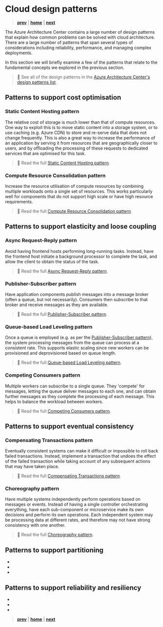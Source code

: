 # Cloud design patterns

> **[prev]** | **[home]**  | **[next]**

The Azure Architecture Center contains a large number of design patterns that explain how common
problems can be solved with cloud architecture. There are a large number of patterns that span
several types of considerations including reliability, performance, and managing complex
deployments.

In this section we will briefly examine a few of the patterns that relate to the fundamental
concepts we explored in the previous section.

> 📖 See all of the design patterns in the [Azure Architecture Center's design patterns list].

## Patterns to support cost optimisation

### Static Content Hosting pattern

The relative cost of storage is much lower than that of compute resources. One way to exploit this
is to move static content into a storage system, or to use caching (e.g. Azure CDN) to store and
re-serve data that does not change frequently. This is also a great way to increase the performance
of an application by serving it from resources that are geographically closer to users, and by
offloading the processing of these requests to dedicated services that are optimised for this task.

> 📖 Read the full [Static Content Hosting pattern].

### Compute Resource Consolidation pattern

Increase the resource utilisation of compute resources by combining multiple workloads onto a single
set of resources. This works particularly well for components that do not support high scale or have
high resource requirements.

> 📖 Read the full [Compute Resource Consolidation pattern].

## Patterns to support elasticity and loose coupling

### Async Request-Reply pattern

Avoid having frontend hosts performing long-running tasks. Instead, have the frontend host initiate
a background processor to complete the task, and allow the client to obtain the status of the task.

> 📖 Read the full [Async Request-Reply pattern].

### Publisher-Subscriber pattern

Have application components publish messages into a message broker (often a queue, but not
necessarily). Consumers then subscribe to that broker and receive messages as they are available.

> 📖 Read the full [Publisher-Subscriber pattern].

### Queue-based Load Leveling pattern

Once a queue is employed (e.g. as per the [Publisher-Subscriber pattern]), the system processing
messages from the queue can process at a consistent rate. This supports elastic scaling since new
workers can be provisioned and deprovisioned based on queue length.

> 📖 Read the full [Queue-based Load Leveling pattern].

### Competing Consumers pattern

Multiple workers can subscribe to a single queue. They 'compete' for messages, letting the queue
deliver messages to each one, and can obtain further messages as they complete the processing of
each message. This helps to balance the workload between workers.

> 📖 Read the full [Competing Consumers pattern].

## Patterns to support eventual consistency

### Compensating Transactions pattern

Eventually consistent systems can make it difficult or impossible to roll back failed transactions.
Instead, implement a transaction that undoes the effect of the failed transaction while taking
account of any subsequent actions that may have taken place.

> 📖 Read the full [Compensating Transactions pattern].

### Choreography pattern

Have multiple systems independently perform operations based on messages or events. Instead of
having a single controller orchestrating everything, have each sub-component or microservice make
its own decisions and perform its own operations. Each independent system may be processing data at
different rates, and therefore may not have strong consistency with one another.

> 📖 Read the full [Choreography pattern].

## Patterns to support partitioning
* [Sharding pattern]:https://docs.microsoft.com/en-us/azure/architecture/patterns/sharding
* [Deployment Stamps pattern]:https://docs.microsoft.com/en-us/azure/architecture/patterns/deployment-stamp
* [Geodes pattern]:https://docs.microsoft.com/en-us/azure/architecture/patterns/geodes

## Patterns to support reliability and resiliency
* [Thottling pattern]:https://docs.microsoft.com/en-us/azure/architecture/patterns/throttling
* [Retry pattern]:https://docs.microsoft.com/en-us/azure/architecture/patterns/retry
* [Circuit Breaker pattern]:https://docs.microsoft.com/en-us/azure/architecture/patterns/circuit-breaker

> **[prev]** | **[home]**  | **[next]**

[prev]:/cloud-fundamentals.md
[home]:/README.md
[next]:./reliability.md
[Azure Architecture Center's design patterns list]:https://docs.microsoft.com/en-us/azure/architecture/patterns/
[Static Content Hosting pattern]:https://docs.microsoft.com/en-us/azure/architecture/patterns/static-content-hosting
[Compute Resource Consolidation pattern]:https://docs.microsoft.com/en-us/azure/architecture/patterns/compute-resource-consolidation
[Async Request-Reply pattern]:https://docs.microsoft.com/en-us/azure/architecture/patterns/async-request-reply
[Publisher-Subscriber pattern]:https://docs.microsoft.com/en-us/azure/architecture/patterns/publisher-subscriber
[Queue-based Load Leveling pattern]:https://docs.microsoft.com/en-us/azure/architecture/patterns/queue-based-load-leveling
[Competing Consumers pattern]:https://docs.microsoft.com/en-us/azure/architecture/patterns/competing-consumers
[Choreography pattern]:https://docs.microsoft.com/en-us/azure/architecture/patterns/choreography
[Compensating Transactions pattern]:https://docs.microsoft.com/en-us/azure/architecture/patterns/compensating-transaction